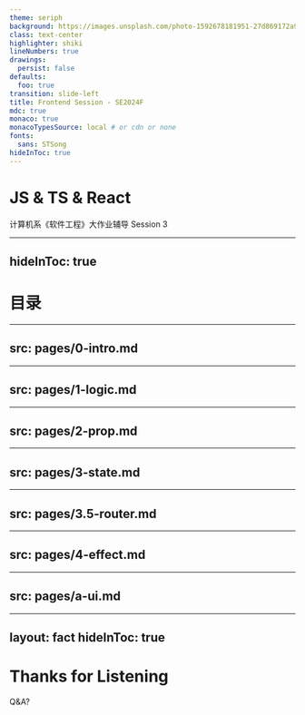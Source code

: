 ```yaml
---
theme: seriph
background: https://images.unsplash.com/photo-1592678181951-27d869172a96?q=80&w=2574&auto=format&fit=crop&ixlib=rb-4.0.3&ixid=M3wxMjA3fDB8MHxwaG90by1wYWdlfHx8fGVufDB8fHx8fA%3D%3D
class: text-center
highlighter: shiki
lineNumbers: true
drawings:
  persist: false
defaults:
  foo: true
transition: slide-left
title: Frontend Session - SE2024F
mdc: true
monaco: true
monacoTypesSource: local # or cdn or none
fonts:
  sans: STSong
hideInToc: true
---
```


# JS & TS & React

计算机系《软件工程》大作业辅导 Session 3

<div class="abs-br m-6 flex gap-2">
  <a href="https://lab.cs.tsinghua.edu.cn/software-engineering/handout/react/" target="_blank" alt="GitLab Repo" title="Open in GitLab"
    class="text-xl slidev-icon-btn opacity-50 !border-none !hover:text-white">
    <carbon-document />
  </a>
  <a href="https://git.tsinghua.edu.cn/se-2024fall/2024-next-hw" target="_blank" alt="GitLab Repo" title="Open in GitLab"
    class="text-xl slidev-icon-btn opacity-50 !border-none !hover:text-white">
    <carbon-logo-gitlab />
  </a>
</div>

<!--
The last comment block of each slide will be treated as slide notes. It will be visible and editable in Presenter Mode along with the slide. [Read more in the docs](https://sli.dev/guide/syntax.html#notes)
-->

---
hideInToc: true
---

# 目录

<Toc maxDepth="1"></Toc>

---
src: pages/0-intro.md
---

---
src: pages/1-logic.md
---

---
src: pages/2-prop.md
---

---
src: pages/3-state.md
---

---
src: pages/3.5-router.md
---

---
src: pages/4-effect.md
---

---
src: pages/a-ui.md
---

---
layout: fact
hideInToc: true
---

# Thanks for Listening

Q&A?
